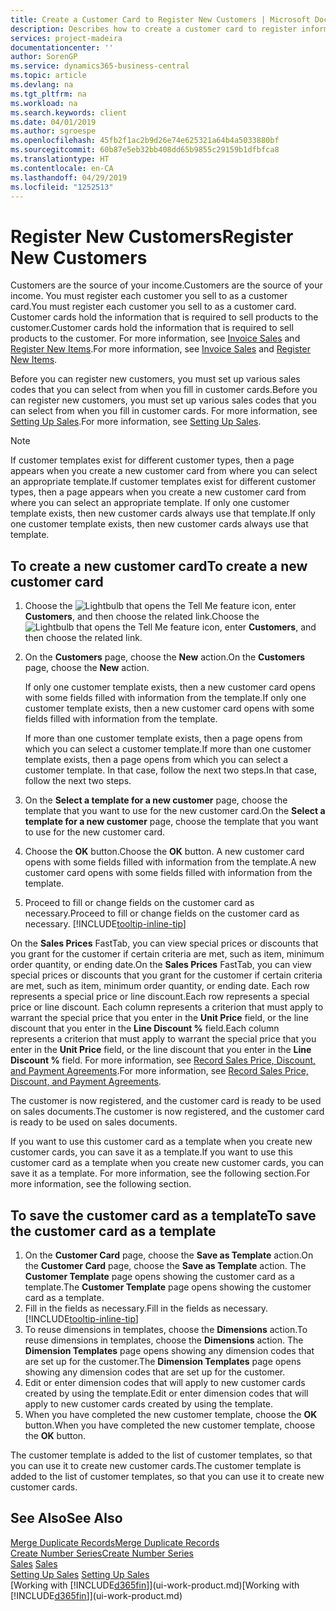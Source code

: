 ```yaml
---
title: Create a Customer Card to Register New Customers | Microsoft Docs
description: Describes how to create a customer card to register information about each new customer or client that you sell to.
services: project-madeira
documentationcenter: ''
author: SorenGP
ms.service: dynamics365-business-central
ms.topic: article
ms.devlang: na
ms.tgt_pltfrm: na
ms.workload: na
ms.search.keywords: client
ms.date: 04/01/2019
ms.author: sgroespe
ms.openlocfilehash: 45fb2f1ac2b9d26e74e625321a64b4a5033880bf
ms.sourcegitcommit: 60b87e5eb32bb408dd65b9855c29159b1dfbfca8
ms.translationtype: HT
ms.contentlocale: en-CA
ms.lasthandoff: 04/29/2019
ms.locfileid: "1252513"
---
```

# <a name="register-new-customers"></a><span data-ttu-id="7a09d-103">Register New Customers</span><span class="sxs-lookup"><span data-stu-id="7a09d-103">Register New Customers</span></span>
<span data-ttu-id="7a09d-104">Customers are the source of your income.</span><span class="sxs-lookup"><span data-stu-id="7a09d-104">Customers are the source of your income.</span></span> <span data-ttu-id="7a09d-105">You must register each customer you sell to as a customer card.</span><span class="sxs-lookup"><span data-stu-id="7a09d-105">You must register each customer you sell to as a customer card.</span></span> <span data-ttu-id="7a09d-106">Customer cards hold the information that is required to sell products to the customer.</span><span class="sxs-lookup"><span data-stu-id="7a09d-106">Customer cards hold the information that is required to sell products to the customer.</span></span> <span data-ttu-id="7a09d-107">For more information, see [Invoice Sales](sales-how-invoice-sales.md) and [Register New Items](inventory-how-register-new-items.md).</span><span class="sxs-lookup"><span data-stu-id="7a09d-107">For more information, see [Invoice Sales](sales-how-invoice-sales.md) and [Register New Items](inventory-how-register-new-items.md).</span></span>  

<span data-ttu-id="7a09d-108">Before you can register new customers, you must set up various sales codes that you can select from when you fill in customer cards.</span><span class="sxs-lookup"><span data-stu-id="7a09d-108">Before you can register new customers, you must set up various sales codes that you can select from when you fill in customer cards.</span></span> <span data-ttu-id="7a09d-109">For more information, see [Setting Up Sales](sales-setup-sales.md).</span><span class="sxs-lookup"><span data-stu-id="7a09d-109">For more information, see [Setting Up Sales](sales-setup-sales.md).</span></span>

> [!NOTE]  
>   <span data-ttu-id="7a09d-110">If customer templates exist for different customer types, then a page appears when you create a new customer card from where you can select an appropriate template.</span><span class="sxs-lookup"><span data-stu-id="7a09d-110">If customer templates exist for different customer types, then a page appears when you create a new customer card from where you can select an appropriate template.</span></span> <span data-ttu-id="7a09d-111">If only one customer template exists, then new customer cards always use that template.</span><span class="sxs-lookup"><span data-stu-id="7a09d-111">If only one customer template exists, then new customer cards always use that template.</span></span>

## <a name="to-create-a-new-customer-card"></a><span data-ttu-id="7a09d-112">To create a new customer card</span><span class="sxs-lookup"><span data-stu-id="7a09d-112">To create a new customer card</span></span>
1. <span data-ttu-id="7a09d-113">Choose the ![Lightbulb that opens the Tell Me feature](media/ui-search/search_small.png "Tell me what you want to do") icon, enter **Customers**, and then choose the related link.</span><span class="sxs-lookup"><span data-stu-id="7a09d-113">Choose the ![Lightbulb that opens the Tell Me feature](media/ui-search/search_small.png "Tell me what you want to do") icon, enter **Customers**, and then choose the related link.</span></span>  
2. <span data-ttu-id="7a09d-114">On the **Customers** page, choose the **New** action.</span><span class="sxs-lookup"><span data-stu-id="7a09d-114">On the **Customers** page, choose the **New** action.</span></span>

    <span data-ttu-id="7a09d-115">If only one customer template exists, then a new customer card opens with some fields filled with information from the template.</span><span class="sxs-lookup"><span data-stu-id="7a09d-115">If only one customer template exists, then a new customer card opens with some fields filled with information from the template.</span></span>

    <span data-ttu-id="7a09d-116">If more than one customer template exists, then a page opens from which you can select a customer template.</span><span class="sxs-lookup"><span data-stu-id="7a09d-116">If more than one customer template exists, then a page opens from which you can select a customer template.</span></span> <span data-ttu-id="7a09d-117">In that case, follow the next two steps.</span><span class="sxs-lookup"><span data-stu-id="7a09d-117">In that case, follow the next two steps.</span></span>
3. <span data-ttu-id="7a09d-118">On the **Select a template for a new customer** page, choose the template that you want to use for the new customer card.</span><span class="sxs-lookup"><span data-stu-id="7a09d-118">On the **Select a template for a new customer** page, choose the template that you want to use for the new customer card.</span></span>
4. <span data-ttu-id="7a09d-119">Choose the **OK** button.</span><span class="sxs-lookup"><span data-stu-id="7a09d-119">Choose the **OK** button.</span></span> <span data-ttu-id="7a09d-120">A new customer card opens with some fields filled with information from the template.</span><span class="sxs-lookup"><span data-stu-id="7a09d-120">A new customer card opens with some fields filled with information from the template.</span></span>  
5. <span data-ttu-id="7a09d-121">Proceed to fill or change fields on the customer card as necessary.</span><span class="sxs-lookup"><span data-stu-id="7a09d-121">Proceed to fill or change fields on the customer card as necessary.</span></span> [!INCLUDE[tooltip-inline-tip](includes/tooltip-inline-tip_md.md)]

<span data-ttu-id="7a09d-122">On the **Sales Prices** FastTab, you can view special prices or discounts that you grant for the customer if certain criteria are met, such as item, minimum order quantity, or ending date.</span><span class="sxs-lookup"><span data-stu-id="7a09d-122">On the **Sales Prices** FastTab, you can view special prices or discounts that you grant for the customer if certain criteria are met, such as item, minimum order quantity, or ending date.</span></span> <span data-ttu-id="7a09d-123">Each row represents a special price or line discount.</span><span class="sxs-lookup"><span data-stu-id="7a09d-123">Each row represents a special price or line discount.</span></span> <span data-ttu-id="7a09d-124">Each column represents a criterion that must apply to warrant the special price that you enter in the **Unit Price** field, or the line discount that you enter in the **Line Discount %** field.</span><span class="sxs-lookup"><span data-stu-id="7a09d-124">Each column represents a criterion that must apply to warrant the special price that you enter in the **Unit Price** field, or the line discount that you enter in the **Line Discount %** field.</span></span> <span data-ttu-id="7a09d-125">For more information, see [Record Sales Price, Discount, and Payment Agreements](sales-how-record-sales-price-discount-payment-agreements.md).</span><span class="sxs-lookup"><span data-stu-id="7a09d-125">For more information, see [Record Sales Price, Discount, and Payment Agreements](sales-how-record-sales-price-discount-payment-agreements.md).</span></span>

<span data-ttu-id="7a09d-126">The customer is now registered, and the customer card is ready to be used on sales documents.</span><span class="sxs-lookup"><span data-stu-id="7a09d-126">The customer is now registered, and the customer card is ready to be used on sales documents.</span></span>

<span data-ttu-id="7a09d-127">If you want to use this customer card as a template when you create new customer cards, you can save it as a template.</span><span class="sxs-lookup"><span data-stu-id="7a09d-127">If you want to use this customer card as a template when you create new customer cards, you can save it as a template.</span></span> <span data-ttu-id="7a09d-128">For more information, see the following section.</span><span class="sxs-lookup"><span data-stu-id="7a09d-128">For more information, see the following section.</span></span>

## <a name="to-save-the-customer-card-as-a-template"></a><span data-ttu-id="7a09d-129">To save the customer card as a template</span><span class="sxs-lookup"><span data-stu-id="7a09d-129">To save the customer card as a template</span></span>
1. <span data-ttu-id="7a09d-130">On the **Customer Card** page, choose the **Save as Template** action.</span><span class="sxs-lookup"><span data-stu-id="7a09d-130">On the **Customer Card** page, choose the **Save as Template** action.</span></span> <span data-ttu-id="7a09d-131">The **Customer Template** page opens showing the customer card as a template.</span><span class="sxs-lookup"><span data-stu-id="7a09d-131">The **Customer Template** page opens showing the customer card as a template.</span></span>
2. <span data-ttu-id="7a09d-132">Fill in the fields as necessary.</span><span class="sxs-lookup"><span data-stu-id="7a09d-132">Fill in the fields as necessary.</span></span> [!INCLUDE[tooltip-inline-tip](includes/tooltip-inline-tip_md.md)]
3. <span data-ttu-id="7a09d-133">To reuse dimensions in templates, choose the **Dimensions** action.</span><span class="sxs-lookup"><span data-stu-id="7a09d-133">To reuse dimensions in templates, choose the **Dimensions** action.</span></span> <span data-ttu-id="7a09d-134">The **Dimension Templates** page opens showing any dimension codes that are set up for the customer.</span><span class="sxs-lookup"><span data-stu-id="7a09d-134">The **Dimension Templates** page opens showing any dimension codes that are set up for the customer.</span></span>
4. <span data-ttu-id="7a09d-135">Edit or enter dimension codes that will apply to new customer cards created by using the template.</span><span class="sxs-lookup"><span data-stu-id="7a09d-135">Edit or enter dimension codes that will apply to new customer cards created by using the template.</span></span>  
5. <span data-ttu-id="7a09d-136">When you have completed the new customer template, choose the **OK** button.</span><span class="sxs-lookup"><span data-stu-id="7a09d-136">When you have completed the new customer template, choose the **OK** button.</span></span>

<span data-ttu-id="7a09d-137">The customer template is added to the list of customer templates, so that you can use it to create new customer cards.</span><span class="sxs-lookup"><span data-stu-id="7a09d-137">The customer template is added to the list of customer templates, so that you can use it to create new customer cards.</span></span>

## <a name="see-also"></a><span data-ttu-id="7a09d-138">See Also</span><span class="sxs-lookup"><span data-stu-id="7a09d-138">See Also</span></span>
[<span data-ttu-id="7a09d-139">Merge Duplicate Records</span><span class="sxs-lookup"><span data-stu-id="7a09d-139">Merge Duplicate Records</span></span>](sales-how-merge-duplicate-records.md)  
[<span data-ttu-id="7a09d-140">Create Number Series</span><span class="sxs-lookup"><span data-stu-id="7a09d-140">Create Number Series</span></span>](ui-create-number-series.md)  
<span data-ttu-id="7a09d-141">[Sales](sales-manage-sales.md)  </span><span class="sxs-lookup"><span data-stu-id="7a09d-141">[Sales](sales-manage-sales.md)  </span></span>  
<span data-ttu-id="7a09d-142">[Setting Up Sales](sales-setup-sales.md)  </span><span class="sxs-lookup"><span data-stu-id="7a09d-142">[Setting Up Sales](sales-setup-sales.md)  </span></span>  
<span data-ttu-id="7a09d-143">[Working with [!INCLUDE[d365fin](includes/d365fin_md.md)]](ui-work-product.md)</span><span class="sxs-lookup"><span data-stu-id="7a09d-143">[Working with [!INCLUDE[d365fin](includes/d365fin_md.md)]](ui-work-product.md)</span></span>

